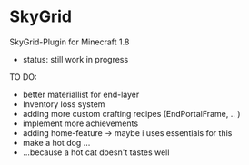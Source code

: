 # SkyGrid

SkyGrid-Plugin for Minecraft 1.8

 - status: still work in progress


TO DO:
 - better materiallist for end-layer
 - Inventory loss system
 - adding more custom crafting recipes (EndPortalFrame, .. )
 - implement more achievements
 - adding home-feature -> maybe i uses essentials for this
 - make a hot dog ...
 - ...because a hot cat doesn't tastes well
